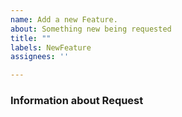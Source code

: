 ```yaml
---
name: Add a new Feature.
about: Something new being requested
title: ""
labels: NewFeature
assignees: ''

---
```


### Information about Request
